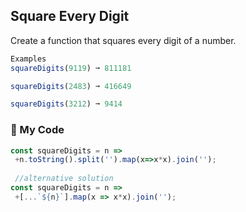 ## Square Every Digit

Create a function that squares every digit of a number.
```js
Examples
squareDigits(9119) ➞ 811181

squareDigits(2483) ➞ 416649

squareDigits(3212) ➞ 9414
```
### :leaves: My Code
```js
const squareDigits = n =>
 +n.toString().split('').map(x=>x*x).join('');
 
 //alternative solution
const squareDigits = n => 
 +[...`${n}`].map(x => x*x).join('');
 
```
